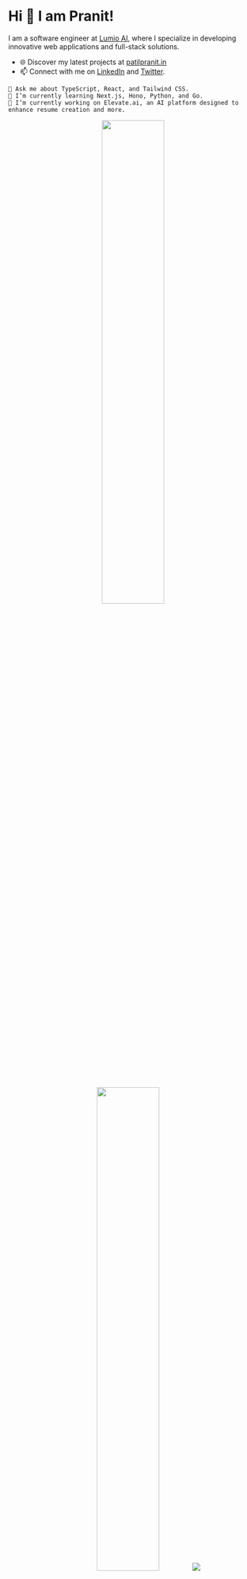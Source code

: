 # Hi 👋 I am Pranit!
I am a software engineer at [Lumio AI](https://www.teamlumio.ai/), where I specialize in developing innovative web applications and full-stack solutions.

- 🌐 Discover my latest projects at [patilpranit.in](https://patilpranit.vercel.app/)
- 📫 Connect with me on [LinkedIn](https://www.linkedin.com/in/patilpranit03/) and [Twitter](https://twitter.com/Patilpranit3112).

 ```plaintext
💬 Ask me about TypeScript, React, and Tailwind CSS.
🌱 I’m currently learning Next.js, Hono, Python, and Go.
🔭 I’m currently working on Elevate.ai, an AI platform designed to enhance resume creation and more.
 ```

<p align="center">
  <img height="50%" width="auto" src="https://github-readme-stats.vercel.app/api?username=pranitpatil03&show_icons=true&count_private=true&theme=darcula&hide_border=true&hide=issues,contribs&bg_color=00000000">
  <img height="50%" width="auto" src="https://github-readme-stats.vercel.app/api/top-langs/?username=pranitpatil03&layout=compact&hide_border=true&theme=darcula&bg_color=00000000&langs_count=6&hide=jupyter%20notebook,tex,css,php&exclude_repo=Pacman-AI">
  <img src="https://github-readme-streak-stats.herokuapp.com?user=pranitpatil03&theme=darcula&hide_border=true&background=FFFFFF00">
  <br>
  <br>
</p>

<!-- <p align="center">
  <img align="left" src="https://github-readme-stats.vercel.app/api/pin/?username=pranitpatil03&repo=project1">
  <img align="right" src="https://github-readme-stats.vercel.app/api/pin/?username=pranitpatil03&repo=project2">
</p> -->

<!--
**pranitpatil03/pranitpatil03** is a ✨ special ✨ repository because its `README.md` (this file) appears on your GitHub profile.

Here are some ideas to get you started:

- 🔭 I’m currently working on ...
- 🌱 I’m currently learning ...
- 👯 I’m looking to collaborate on ...
- 🤔 I’m looking for help with ...
- 💬 Ask me about ...
- 📫 How to reach me: ...
- 😄 Pronouns: ...
- ⚡ Fun fact: ...
-->
